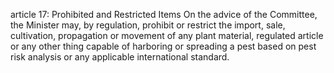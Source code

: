 article 17: Prohibited and Restricted Items
On the advice of the Committee, the Minister may, by regulation, prohibit or restrict the import, sale, cultivation, propagation or movement of any plant material, regulated article or any other thing capable of harboring or spreading a pest based on pest risk analysis or any applicable international standard.
<ul>
</ul>